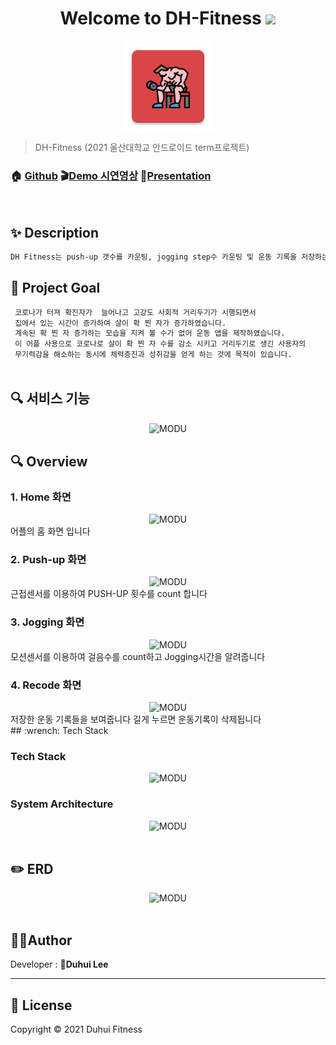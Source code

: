<h1 align="center">Welcome to DH-Fitness <img src="https://raw.githubusercontent.com/MartinHeinz/MartinHeinz/master/wave.gif" width="48px"></h1>
<p>
</p>

<center>
    <img src="app/src/main/res/mipmap-xxxhdpi/ic_launcher.png" alt="MODU" style="zoom:76%;" align="center"/>
</center>



> DH-Fitness (2021 울산대학교 안드로이드 term프로젝트)

### 🏠 [Github](https://github.com/du2lee/DH-Fitness.git) :clapper:[Demo 시연영상](https://drive.google.com/file/d/1LB612sQy9XwlH8KWSYgldBJNnJuWucAV/view?usp=sharing) :microphone:[Presentation](https://docs.google.com/presentation/d/1onaYFSkInPrBcYtSIOaAIKdrtNF4GdVa/edit?usp=sharing&ouid=103120028218729581019&rtpof=true&sd=true)

<br>

## ✨ Description

```sh
DH Fitness는 push-up 갯수를 카운팅, jogging step수 카운팅 및 운동 기록을 저장하는 어플입니다.
```



## :pushpin: Project Goal

```sh
 코로나가 터져 확진자가  늘어나고 고강도 사회적 거리두기가 시행되면서
 집에서 있는 시간이 증가하여 살이 확 찐 자가 증가하였습니다. 
 계속된 확 찐 자 증가하는 모습을 지켜 볼 수가 없어 운동 앱을 제작하였습니다.
 이 어플 사용으로 코로나로 살이 확 찐 자 수를 감소 시키고 거리두기로 생긴 사용자의
 무기력감을 해소하는 동시에 체력증진과 성취감을 얻게 하는 것에 목적이 있습니다.
 
```



## :mag: 서비스 기능

<center>
    <img src="./README.assets/requirements.png" alt="MODU"  align="center"/>
</center>

## :mag: Overview

### 1. Home 화면

<center>
    <img src="./README.assets/1.png" alt="MODU"/>
</center>
어플의 홈 화면 입니다

<br>

### 2. Push-up 화면

<center>
    <img src="./README.assets/2.png" alt="MODU"/>
</center>
근접센서를 이용하여 PUSH-UP 횟수를 count 합니다

<br>

### 3. Jogging 화면

<center>
    <img src="./README.assets/3.png" alt="MODU"/>
</center>
모션센서를 이용하여 걸음수를 count하고 Jogging시간을 알려줍니다

<br>

### 4. Recode 화면 

<center>
    <img src="./README.assets/4.png" alt="MODU"/>
</center>
저장한 운동 기록들을 보여줍니다
길게 누르면 운동기록이 삭제됩니다

<br>
## :wrench: Tech Stack

### Tech Stack

<center>
    <img src="./README.assets/stack.png" alt="MODU"/>
</center>



### System Architecture

<center>
    <img src="./README.assets/arch.png" alt="MODU"/>
</center>

<br>

## :pencil2: ERD

<center>
    <img src="./README.assets/erd.png" alt="MODU"/>
</center>
<br>


## 🤼‍♂️Author

Developer : 🐯**Duhui Lee**

<hr>

## 📝 License

Copyright © 2021  Duhui Fitness  <br>
